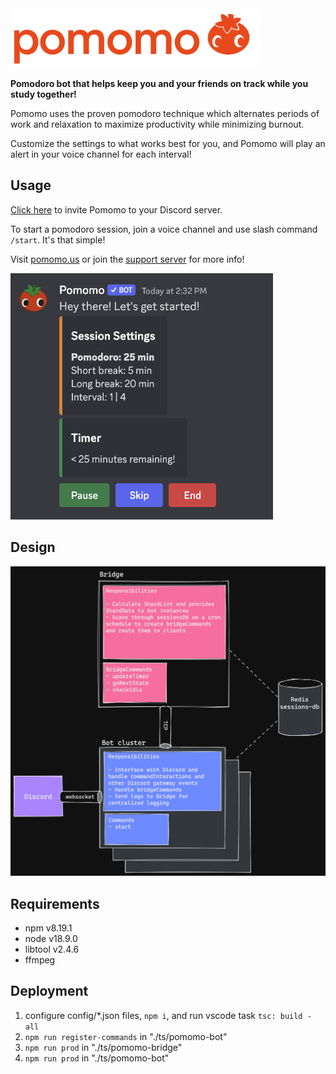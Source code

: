 <img src="./assets/logo.png" style="max-width: 25rem"/>

**Pomodoro bot that helps keep you and your friends on track while you study together!**

Pomomo uses the proven pomodoro technique which alternates periods of work and relaxation to maximize productivity while minimizing burnout.

Customize the settings to what works best for you, and Pomomo will play an alert in your voice channel for each interval!

## Usage

[Click here](https://discord.com/oauth2/authorize?client_id=821952460909445130&permissions=15739904&scope=bot%20applications.commands) to invite Pomomo to your Discord server.

To start a pomodoro session, join a voice channel and use slash command `/start`. It's that simple!

Visit [pomomo.us](https://pomomo.us) or join the [support server](https://discord.gg/Aghy78wcFr) for more info!

<img src="./assets/start-message.png" style="max-width: 30em;" />

## Design

<img src="./assets/design-diagram.png" />

## Requirements

- npm v8.19.1
- node v18.9.0
- libtool v2.4.6
- ffmpeg

## Deployment

1. configure config/\*.json files, `npm i`, and run vscode task `tsc: build - all`
2. `npm run register-commands` in "./ts/pomomo-bot"
3. `npm run prod` in "./ts/pomomo-bridge"
4. `npm run prod` in "./ts/pomomo-bot"
